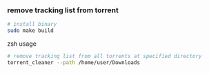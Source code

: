 ### remove tracking list from torrent
```bash
# install binary
sudo make build
```

zsh usage 
```bash
# remove tracking list from all torrents at specified directory
torrent_cleaner --path /home/user/Downloads
```